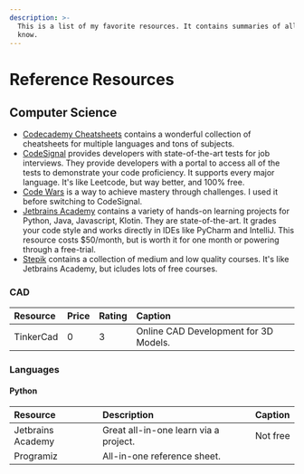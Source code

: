 ```yaml
---
description: >-
  This is a list of my favorite resources. It contains summaries of all that I
  know.
---
```


# Reference Resources

## Computer Science

* [Codecademy Cheatsheets](https://www.codecademy.com/resources/cheatsheets/all) contains a wonderful collection of cheatsheets for multiple languages and tons of subjects.
* [CodeSignal](https://codesignal.com/) provides developers with state-of-the-art tests for job interviews. They provide developers with a portal to access all of the tests to demonstrate your code proficiency. It supports every major language. It's like Leetcode, but way better, and 100% free. 
* [Code Wars](https://www.codewars.com/) is a way to achieve mastery through challenges. I used it before switching to CodeSignal.
* [Jetbrains Academy](https://www.jetbrains.com/academy/) contains a variety of hands-on learning projects for Python, Java, Javascript, Klotin. They are state-of-the-art. It grades your code style and works directly in IDEs like PyCharm and IntelliJ. This resource costs $50/month, but is worth it for one month or powering through a free-trial.
* [Stepik](https://stepik.org/catalog) contains a collection of medium and low quality courses. It's like Jetbrains Academy, but icludes lots of free courses.

### CAD

| Resource | Price | Rating | Caption |
| :--- | :--- | :--- | :--- |
| TinkerCad | 0 | 3 | Online CAD Development for 3D Models. |

### Languages

#### Python

| Resource | Description | Caption |
| :--- | :--- | :--- |
| Jetbrains Academy | Great all-in-one learn via a project. | Not free |
| Programiz | All-in-one reference sheet. |  |

